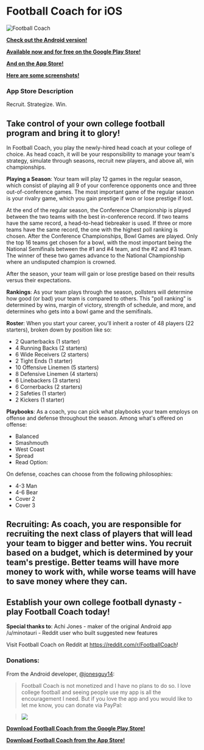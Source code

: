 # Football Coach for iOS
![Football Coach](http://i.imgur.com/NBtg2lC.png)

**[Check out the Android version!](https://github.com/jonesguy14/footballcoach)**

**[Available now and for free on the Google Play Store!](https://play.google.com/store/apps/details?id=achijones.footballcoach)**

**[And on the App Store!](https://itunes.apple.com/us/app/football-coach-recruit.-strategize./id1095701497?mt=8)**

**[Here are some screenshots!](http://imgur.com/a/xySv9)**

### App Store Description

Recruit. Strategize. Win.

Take control of your own college football program and bring it to glory!
---

In Football Coach, you play the newly-hired head coach at your college of choice. As head coach, it will be your responsibility to manage your team's strategy, simulate through seasons, recruit new players, and above all, win championships.

**Playing a Season**: Your team will play 12 games in the regular season, which consist of playing all 9 of your conference opponents once and three out-of-conference games. The most important game of the regular season is your rivalry game, which you gain prestige if won or lose prestige if lost.

At the end of the regular season, the Conference Championship is played between the two teams with the best in-conference record. If two teams have the same record, a head-to-head tiebreaker is used. If three or more teams have the same record, the one with the highest poll ranking is chosen. After the Conference Championships, Bowl Games are played. Only the top 16 teams get chosen for a bowl, with the most important being the National Semifinals between the #1 and #4 team, and the #2 and #3 team. The winner of these two games advance to the National Championship where an undisputed champion is crowned.

After the season, your team will gain or lose prestige based on their results versus their expectations.

**Rankings**: As your team plays through the season, pollsters will determine how good (or bad) your team is compared to others. This "poll ranking" is determined by wins, margin of victory, strength of schedule, and more, and determines who gets into a bowl game and the semifinals. 

**Roster**: When you start your career, you'll inherit a roster of 48 players (22 starters), broken down by position like so:

* 2 Quarterbacks (1 starter)
* 4 Running Backs (2 starters)
* 6 Wide Receivers (2 starters)
* 2 Tight Ends (1 starter)
* 10 Offensive Linemen (5 starters)
* 8 Defensive Linemen (4 starters)
* 6 Linebackers (3 starters)
* 6 Cornerbacks (2 starters)
* 2 Safeties (1 starter)
* 2 Kickers (1 starter)

**Playbooks**: As a coach, you can pick what playbooks your team employs on offense and defense throughout the season. Among what's offered on offense:

* Balanced
* Smashmouth
* West Coast
* Spread
* Read Option:

On defense, coaches can choose from the following philosophies:

* 4-3 Man
* 4-6 Bear
* Cover 2
* Cover 3

**Recruiting**: As coach, you are responsible for recruiting the next class of players that will lead your team to bigger and better wins. You recruit based on a budget, which is determined by your team's prestige. Better teams will have more money to work with, while worse teams will have to save money where they can.
--

Establish your own college football dynasty - play Football Coach today!
--

**Special thanks to**:
Achi Jones - maker of the original Android app
/u/minotauri - Reddit user who built suggested new features

Visit Football Coach on Reddit at https://reddit.com/r/FootballCoach!



### Donations:

From the Android developer, [@jonesguy14](https://github.com/jonesguy14):
>Football Coach is not monetized and I have no plans to do so. I love college football and seeing people use my app is all the encouragement I need. But if you love the app and you would like to let me know, you can donate via PayPal:

>[![](https://www.paypalobjects.com/en_US/i/btn/btn_donateCC_LG.gif)](https://www.paypal.com/cgi-bin/webscr?cmd=_s-xclick&hosted_button_id=GAJZ8MFAY73D6)

**[Download Football Coach from the Google Play Store!](https://play.google.com/store/apps/details?id=achijones.footballcoach)**

[**Download Football Coach from the App Store!**](https://itunes.apple.com/us/app/football-coach-recruit.-strategize./id1095701497?mt=8)
